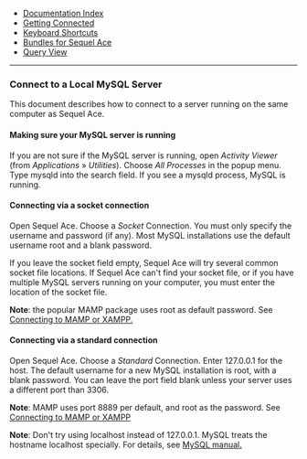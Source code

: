 -   [Documentation Index](../)
-   [Getting Connected](./)
-   [Keyboard Shortcuts](../keyboard-shortcuts.html)
-   [Bundles for Sequel Ace](../bundles.html)
-   [Query View](../query-view.html)

<hr>

### Connect to a Local MySQL Server

This document describes how to connect to a server running on the same computer as Sequel Ace.


#### Making sure your MySQL server is running

If you are not sure if the MySQL server is running, open _Activity Viewer_ (from _Applications_ » _Utilities_). Choose _All Processes_ in the popup menu. Type mysqld into the search field. If you see a mysqld process, MySQL is running.


#### Connecting via a socket connection

Open Sequel Ace. Choose a _Socket_ Connection. You must only specify the username and password (if any). Most MySQL installations use the default username root and a blank password.

If you leave the socket field empty, Sequel Ace will try several common socket file locations. If Sequel Ace can't find your socket file, or if you have multiple MySQL servers running on your computer, you must enter the location of the socket file.

**Note**: the popular MAMP package uses root as default password. See [Connecting to MAMP or XAMPP.](mamp-xampp.html "Connecting to MAMP or XAMPP")


#### Connecting via a standard connection

Open Sequel Ace. Choose a _Standard_ Connection. Enter 127.0.0.1 for the host. The default username for a new MySQL installation is root, with a blank password. You can leave the port field blank unless your server uses a different port than 3306.

**Note**: MAMP uses port 8889 per default, and root as the password. See [Connecting to MAMP or XAMPP](mamp-xampp.html "Connecting to MAMP or XAMPP")

**Note**: Don't try using localhost instead of 127.0.0.1. MySQL treats the hostname localhost specially. For details, see [MySQL manual.](https://dev.mysql.com/doc/refman/en/connecting.html)

